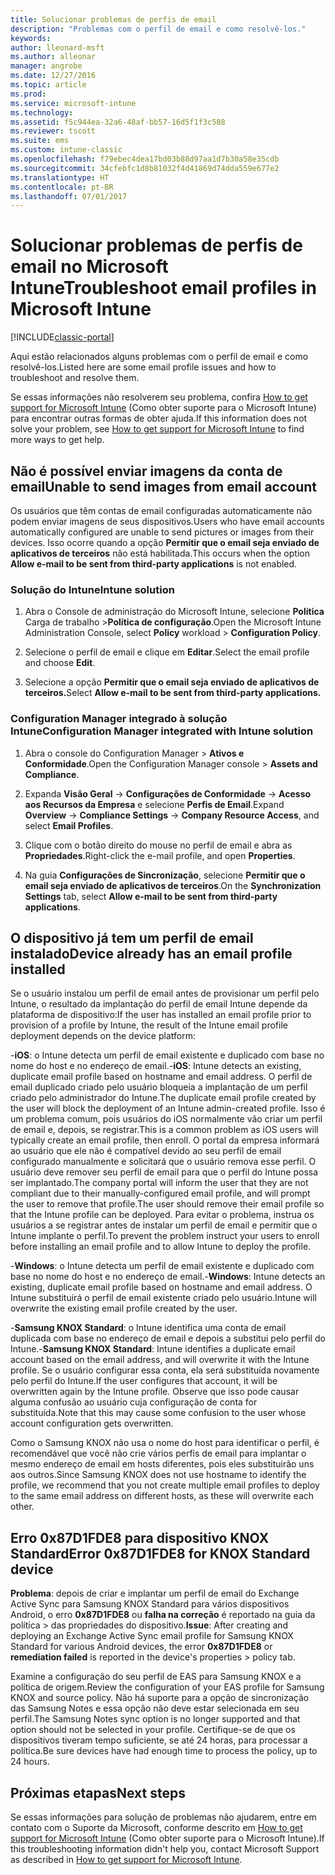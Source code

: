 ```yaml
---
title: Solucionar problemas de perfis de email
description: "Problemas com o perfil de email e como resolvê-los."
keywords: 
author: lleonard-msft
ms.author: alleonar
manager: angrobe
ms.date: 12/27/2016
ms.topic: article
ms.prod: 
ms.service: microsoft-intune
ms.technology: 
ms.assetid: f5c944ea-32a6-48af-bb57-16d5f1f3c588
ms.reviewer: tscott
ms.suite: ems
ms.custom: intune-classic
ms.openlocfilehash: f79ebec4dea17bd03b88d97aa1d7b30a58e35cdb
ms.sourcegitcommit: 34cfebfc1d8b81032f4d41869d74dda559e677e2
ms.translationtype: HT
ms.contentlocale: pt-BR
ms.lasthandoff: 07/01/2017
---
```

# <span data-ttu-id="53077-103">Solucionar problemas de perfis de email no Microsoft Intune</span><span class="sxs-lookup"><span data-stu-id="53077-103">Troubleshoot email profiles in Microsoft Intune</span></span>
<a id="troubleshoot-email-profiles-in-microsoft-intune" class="xliff"></a>

[!INCLUDE[classic-portal](../includes/classic-portal.md)]

<span data-ttu-id="53077-104">Aqui estão relacionados alguns problemas com o perfil de email e como resolvê-los.</span><span class="sxs-lookup"><span data-stu-id="53077-104">Listed here are some email profile issues and how to troubleshoot and resolve them.</span></span>

<span data-ttu-id="53077-105">Se essas informações não resolverem seu problema, confira [How to get support for Microsoft Intune](how-to-get-support-for-microsoft-intune.md) (Como obter suporte para o Microsoft Intune) para encontrar outras formas de obter ajuda.</span><span class="sxs-lookup"><span data-stu-id="53077-105">If this information does not solve your problem, see [How to get support for Microsoft Intune](how-to-get-support-for-microsoft-intune.md) to find more ways to get help.</span></span>


## <span data-ttu-id="53077-106">Não é possível enviar imagens da conta de email</span><span class="sxs-lookup"><span data-stu-id="53077-106">Unable to send images from  email account</span></span>
<a id="unable-to-send-images-from--email-account" class="xliff"></a>
<span data-ttu-id="53077-107">Os usuários que têm contas de email configuradas automaticamente não podem enviar imagens de seus dispositivos.</span><span class="sxs-lookup"><span data-stu-id="53077-107">Users who have email accounts automatically configured are unable to send pictures or images from their devices.</span></span>
<span data-ttu-id="53077-108">Isso ocorre quando a opção **Permitir que o email seja enviado de aplicativos de terceiros** não está habilitada.</span><span class="sxs-lookup"><span data-stu-id="53077-108">This occurs when the option **Allow e-mail to be sent from third-party applications** is not enabled.</span></span>

### <span data-ttu-id="53077-109">Solução do Intune</span><span class="sxs-lookup"><span data-stu-id="53077-109">Intune solution</span></span>
<a id="intune-solution" class="xliff"></a>

1.  <span data-ttu-id="53077-110">Abra o Console de administração do Microsoft Intune, selecione **Política** Carga de trabalho &gt;**Política de configuração**.</span><span class="sxs-lookup"><span data-stu-id="53077-110">Open the Microsoft Intune Administration Console, select **Policy** workload &gt; **Configuration Policy**.</span></span>

2.  <span data-ttu-id="53077-111">Selecione o perfil de email e clique em **Editar**.</span><span class="sxs-lookup"><span data-stu-id="53077-111">Select the email profile and choose **Edit**.</span></span>

3.  <span data-ttu-id="53077-112">Selecione a opção **Permitir que o email seja enviado de aplicativos de terceiros.**</span><span class="sxs-lookup"><span data-stu-id="53077-112">Select **Allow e-mail to be sent from third-party applications.**</span></span>

### <span data-ttu-id="53077-113">Configuration Manager integrado à solução Intune</span><span class="sxs-lookup"><span data-stu-id="53077-113">Configuration Manager integrated with Intune solution</span></span>
<a id="configuration-manager-integrated-with-intune-solution" class="xliff"></a>

1.  <span data-ttu-id="53077-114">Abra o console do Configuration Manager &gt; **Ativos e Conformidade**.</span><span class="sxs-lookup"><span data-stu-id="53077-114">Open the Configuration Manager console &gt; **Assets and Compliance**.</span></span>

2.  <span data-ttu-id="53077-115">Expanda **Visão Geral** -&gt; **Configurações de Conformidade** -&gt; **Acesso aos Recursos da Empresa** e selecione **Perfis de Email**.</span><span class="sxs-lookup"><span data-stu-id="53077-115">Expand **Overview** -&gt; **Compliance Settings** -&gt; **Company Resource Access**, and select **Email Profiles**.</span></span>

3.  <span data-ttu-id="53077-116">Clique com o botão direito do mouse no perfil de email e abra as **Propriedades**.</span><span class="sxs-lookup"><span data-stu-id="53077-116">Right-click the e-mail profile, and open **Properties**.</span></span>

4.  <span data-ttu-id="53077-117">Na guia **Configurações de Sincronização**, selecione **Permitir que o email seja enviado de aplicativos de terceiros**.</span><span class="sxs-lookup"><span data-stu-id="53077-117">On the **Synchronization Settings** tab, select **Allow e-mail to be sent from third-party applications**.</span></span>


## <span data-ttu-id="53077-118">O dispositivo já tem um perfil de email instalado</span><span class="sxs-lookup"><span data-stu-id="53077-118">Device already has an email profile installed</span></span>
<a id="device-already-has-an-email-profile-installed" class="xliff"></a>

<span data-ttu-id="53077-119">Se o usuário instalou um perfil de email antes de provisionar um perfil pelo Intune, o resultado da implantação do perfil de email Intune depende da plataforma de dispositivo:</span><span class="sxs-lookup"><span data-stu-id="53077-119">If the user has installed an email profile prior to provision of a profile by Intune, the result of the Intune email profile deployment depends on the device platform:</span></span>

<span data-ttu-id="53077-120">-**iOS**: o Intune detecta um perfil de email existente e duplicado com base no nome do host e no endereço de email.</span><span class="sxs-lookup"><span data-stu-id="53077-120">-**iOS**: Intune detects an existing, duplicate email profile based on hostname and email address.</span></span> <span data-ttu-id="53077-121">O perfil de email duplicado criado pelo usuário bloqueia a implantação de um perfil criado pelo administrador do Intune.</span><span class="sxs-lookup"><span data-stu-id="53077-121">The duplicate email profile created by the user will block the deployment of an Intune admin-created profile.</span></span> <span data-ttu-id="53077-122">Isso é um problema comum, pois usuários do iOS normalmente vão criar um perfil de email e, depois, se registrar.</span><span class="sxs-lookup"><span data-stu-id="53077-122">This is a common problem as iOS users will typically create an email profile, then enroll.</span></span> <span data-ttu-id="53077-123">O portal da empresa informará ao usuário que ele não é compatível devido ao seu perfil de email configurado manualmente e solicitará que o usuário remova esse perfil. O usuário deve remover seu perfil de email para que o perfil do Intune possa ser implantado.</span><span class="sxs-lookup"><span data-stu-id="53077-123">The company portal will inform the user that they are not compliant due to their manually-configured email profile, and will prompt the user to remove that profile.The user should remove their email profile so that the Intune profile can be deployed.</span></span> <span data-ttu-id="53077-124">Para evitar o problema, instrua os usuários a se registrar antes de instalar um perfil de email e permitir que o Intune implante o perfil.</span><span class="sxs-lookup"><span data-stu-id="53077-124">To prevent the problem instruct your users to enroll before installing an email profile and to allow Intune to deploy the profile.</span></span>

<span data-ttu-id="53077-125">-**Windows**: o Intune detecta um perfil de email existente e duplicado com base no nome do host e no endereço de email.</span><span class="sxs-lookup"><span data-stu-id="53077-125">-**Windows**: Intune detects an existing, duplicate email profile based on hostname and email address.</span></span> <span data-ttu-id="53077-126">O Intune substituirá o perfil de email existente criado pelo usuário.</span><span class="sxs-lookup"><span data-stu-id="53077-126">Intune will overwrite the existing email profile created by the user.</span></span>

<span data-ttu-id="53077-127">-**Samsung KNOX Standard**: o Intune identifica uma conta de email duplicada com base no endereço de email e depois a substitui pelo perfil do Intune.</span><span class="sxs-lookup"><span data-stu-id="53077-127">-**Samsung KNOX Standard**: Intune identifies a duplicate email account based on the email address, and will overwrite it with the Intune profile.</span></span> <span data-ttu-id="53077-128">Se o usuário configurar essa conta, ela será substituída novamente pelo perfil do Intune.</span><span class="sxs-lookup"><span data-stu-id="53077-128">If the user configures that account, it will be overwritten again by the Intune profile.</span></span> <span data-ttu-id="53077-129">Observe que isso pode causar alguma confusão ao usuário cuja configuração de conta for substituída.</span><span class="sxs-lookup"><span data-stu-id="53077-129">Note that this may cause some confusion to the user whose account configuration gets overwritten.</span></span>

<span data-ttu-id="53077-130">Como o Samsung KNOX não usa o nome do host para identificar o perfil, é recomendável que você não crie vários perfis de email para implantar o mesmo endereço de email em hosts diferentes, pois eles substituirão uns aos outros.</span><span class="sxs-lookup"><span data-stu-id="53077-130">Since Samsung KNOX does not use hostname to identify the profile, we recommend that you not create multiple email profiles to deploy to the same email address on different hosts, as these will overwrite each other.</span></span>

## <span data-ttu-id="53077-131">Erro 0x87D1FDE8 para dispositivo KNOX Standard</span><span class="sxs-lookup"><span data-stu-id="53077-131">Error  0x87D1FDE8 for KNOX Standard device</span></span>
<a id="error--0x87d1fde8-for-knox-standard-device" class="xliff"></a>
<span data-ttu-id="53077-132">**Problema**: depois de criar e implantar um perfil de email do Exchange Active Sync para Samsung KNOX Standard para vários dispositivos Android, o erro **0x87D1FDE8** ou **falha na correção** é reportado na guia da política &gt; das propriedades do dispositivo.</span><span class="sxs-lookup"><span data-stu-id="53077-132">**Issue**: After creating and deploying an Exchange Active Sync email profile for Samsung KNOX Standard for various Android devices, the error **0x87D1FDE8** or **remediation failed** is reported in the device's properties &gt; policy tab.</span></span>

<span data-ttu-id="53077-133">Examine a configuração do seu perfil de EAS para Samsung KNOX e a política de origem.</span><span class="sxs-lookup"><span data-stu-id="53077-133">Review the configuration of your EAS profile for Samsung KNOX and source policy.</span></span> <span data-ttu-id="53077-134">Não há suporte para a opção de sincronização das Samsung Notes e essa opção não deve estar selecionada em seu perfil.</span><span class="sxs-lookup"><span data-stu-id="53077-134">The Samsung Notes sync option is no longer supported and that option should not be selected in your profile.</span></span> <span data-ttu-id="53077-135">Certifique-se de que os dispositivos tiveram tempo suficiente, se até 24 horas, para processar a política.</span><span class="sxs-lookup"><span data-stu-id="53077-135">Be sure devices have had enough time to process the policy, up to 24 hours.</span></span>

## <span data-ttu-id="53077-136">Próximas etapas</span><span class="sxs-lookup"><span data-stu-id="53077-136">Next steps</span></span>
<a id="next-steps" class="xliff"></a>
<span data-ttu-id="53077-137">Se essas informações para solução de problemas não ajudarem, entre em contato com o Suporte da Microsoft, conforme descrito em [How to get support for Microsoft Intune](how-to-get-support-for-microsoft-intune.md) (Como obter suporte para o Microsoft Intune).</span><span class="sxs-lookup"><span data-stu-id="53077-137">If this troubleshooting information didn't help you, contact Microsoft Support as described in [How to get support for Microsoft Intune](how-to-get-support-for-microsoft-intune.md).</span></span>
